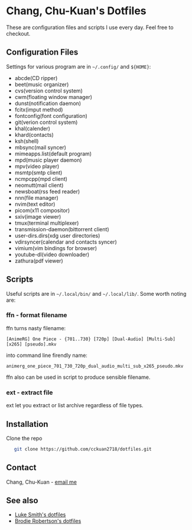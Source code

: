 # Chang, Chu-Kuan's Dotfiles

These are configuration files and scripts I use every day. Feel free to
checkout.

## Configuration Files

Settings for various program are in `~/.config/` and `${HOME}`:

*   abcde(CD ripper)
*   beet(music organizer)
*   cvs(version control system)
*   cwm(floating window manager)
*   dunst(notification daemon)
*   fcitx(imput method)
*   fontconfig(font configuration)
*   git(verion control system)
*   khal(calender)
*   khard(contacts)
*   ksh(shell)
*   mbsync(mail syncer)
*   mimeapps.list(default program)
*   mpd(music player daemon)
*   mpv(video player)
*   msmtp(smtp client)
*   ncmpcpp(mpd client)
*   neomutt(mail client)
*   newsboat(rss feed reader)
*   nnn(file manager)
*   nvim(text editor)
*   picom(x11 compositor)
*   sxiv(image viewer)
*   tmux(terminal multiplexer)
*   transmission-daemon(bittorrent client)
*   user-dirs.dirs(xdg user directories)
*   vdirsyncer(calendar and contacts syncer)
*   vimium(vim bindings for browser)
*   youtube-dl(video downloader)
*   zathura(pdf viewer)

## Scripts

Useful scripts are in `~/.local/bin/` and `~/.local/lib/`. Some worth noting
are:

### ffn - format filename

ffn turns nasty filename:
```
[AnimeRG] One Piece - {701..730} [720p] [Dual-Audio] [Multi-Sub] [x265] [pseudo].mkv
```
into command line firendly name:
```
animerg_one_piece_701_730_720p_dual_audio_multi_sub_x265_pseudo.mkv
```

ffn also can be used in script to produce sensible filename.

### ext - extract file
ext let you extract or list archive regardless of file types.

## Installation

Clone the repo
```sh
   git clone https://github.com/cckuan2718/dotfiles.git
```

## Contact

Chang, Chu-Kuan - [email me](mailto:cckuan@changchukuan.name)

## See also

* [Luke Smith's dotfiles](https://github.com/LukeSmithxyz/voidrice)
* [Brodie Robertson's dotfiles](https://github.com/BrodieRobertson/dotfiles)

